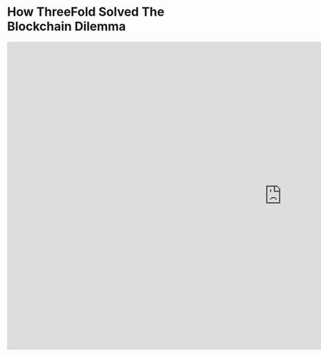 # How ThreeFold Solved The Blockchain Dilemma

<iframe width="1280" height="720" src="https://www.youtube.com/embed/AUcO8NE6s2M" frameborder="0" allow="accelerometer; autoplay; encrypted-media; gyroscope; picture-in-picture" allowfullscreen></iframe>